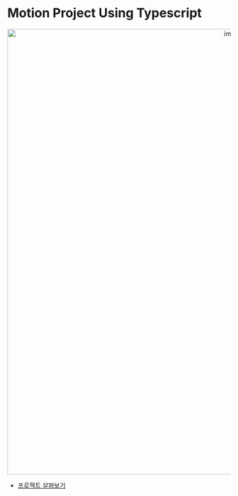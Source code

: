 # Motion Project Using Typescript

<p align="center">
<img width="1003" alt="image" src="https://github.com/wandakim/Motion/assets/74309458/788f2272-140d-4c72-88e5-92bbfb8068c7">
</p>

- [프로젝트 살펴보기](https://enchanting-naiad-eae2bd.netlify.app/)
